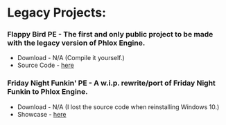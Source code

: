 # Legacy Projects:

### Flappy Bird PE - The first and only public project to be made with the legacy version of Phlox Engine.

* Download - N/A (Compile it yourself.)
* Source Code - [here](https://github.com/PhloxEngine/PhloxEngine-Projects/tree/main/Legacy_Projects/FlappyBirdPE)

### Friday Night Funkin' PE - A w.i.p. rewrite/port of Friday Night Funkin to Phlox Engine.

* Download - N/A (I lost the source code when reinstalling Windows 10.)
* Showcase - [here](https://x.com/yophlox/status/1873740467822899378)